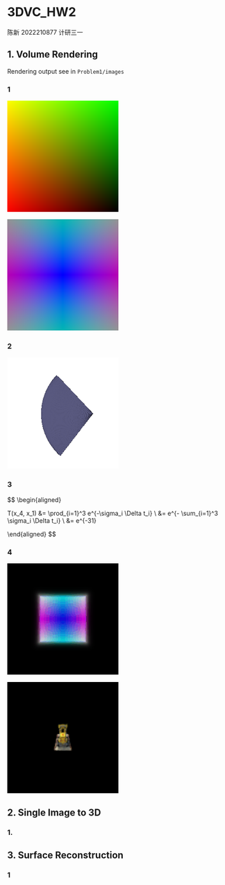 # 3DVC_HW2

陈新	2022210877	计研三一



## 1. Volume Rendering

Rendering output see in `Problem1/images`

### 1

![grid_vis](Problem1/images/grid_vis.png)

![ray_vis](Problem1/images/ray_vis.png)



### 2

![point_vis](Problem1/images/point_vis.png)



### 3

$$
\begin{aligned}

T(x_4, x_1) 
&= \prod_{i=1}^3 e^{-\sigma_i \Delta t_i}	\\
&= e^{- \sum_{i=1}^3 \sigma_i \Delta t_i}	\\
&= e^{-31}

\end{aligned}
$$



### 4

![render_cube](Problem1/images/render_cube.gif)

<img src="Problem1/images/render_nerf.gif" alt="render_nerf" style="zoom: 200%;" />



## 2. Single Image to 3D

### 1.




## 3. Surface Reconstruction

### 1
